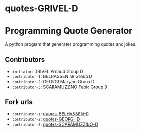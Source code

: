# quotes-GRIVEL-D
# Programming Quote Generator

A python program that generates programming quotes and jokes.

## Contributors
- `initiator`: GRIVEL Arnaud Group D
- `contributor-1`: BELHASSEN Ali Group D
- `contributor-2`: GEORGI Maryam Group D
- `contributor-3`: SCARAMUZZINO Fabio Group D

## Fork urls
- `contributor-1`: [quotes-BELHASSEN-D]([url-1](https://github.com/Moieuh/quotes-BELHASSEN-D))
- `contributor-2`: [quotes-GEORGI-D](url-2)
- `contributor-3`: [quotes-SCARAMUZZINO-D](url-3)
